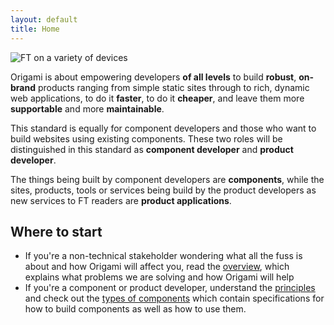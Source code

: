 ```yaml
---
layout: default
title: Home
---
```


<img src='{{ site.baseurl }}/img/devices.png' alt='FT on a variety of devices' class='transparent' />

<p class="alert-big">Origami is about empowering developers <b>of all levels</b> to build <b>robust</b>, <b>on-brand</b> products ranging from simple static sites through to rich, dynamic web applications, to do it <b>faster</b>, to do it <b>cheaper</b>, and leave them more <b>supportable</b> and more <b>maintainable</b>.</p>

This standard is equally for component developers and those who want to build websites using existing components.  These two roles will be distinguished in this standard as **component developer** and **product developer**.

The things being built by component developers are **components**, while the sites, products, tools or services being build by the product developers as new services to FT readers are **product applications**.

## Where to start

* If you're a non-technical stakeholder wondering what all the fuss is about and how Origami will affect you, read the [overview]({{site.baseurl}}/docs/overview), which explains what problems we are solving and how Origami will help
* If you're a component or product developer, understand the [principles]({{site.baseurl}}/docs/principles) and check out the [types of components]({{site.baseurl}}/docs/component-types) which contain specifications for how to build components as well as how to use them.
